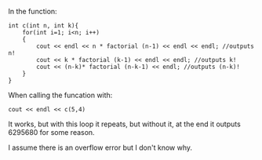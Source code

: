 In the function:

>	
	int c(int n, int k){
		for(int i=1; i<n; i++) 
		{
			cout << endl << n * factorial (n-1) << endl << endl; //outputs n!
			cout << k * factorial (k-1) << endl << endl; //outputs k!
			cout << (n-k)* factorial (n-k-1) << endl; //outputs (n-k)!
		}
	}
>

When calling the funcation with:

>
	cout << endl << c(5,4)

It works, but with this loop it repeats, but without it, at the end it outputs 6295680 for some reason.

I assume there is an overflow error but I don't know why.


